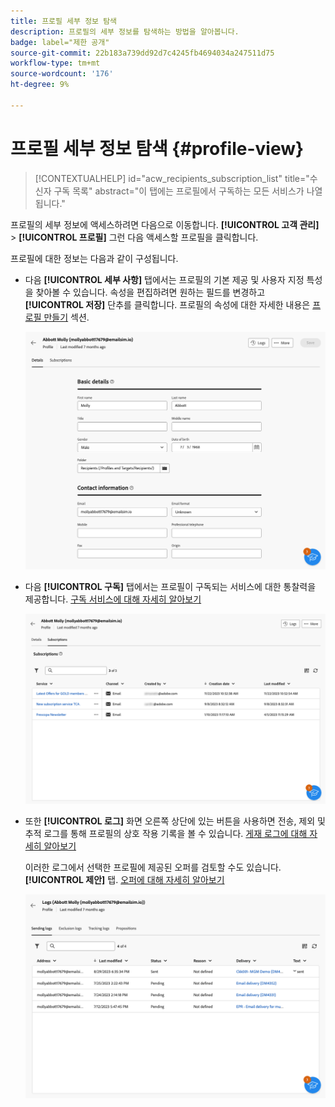 ```yaml
---
title: 프로필 세부 정보 탐색
description: 프로필의 세부 정보를 탐색하는 방법을 알아봅니다.
badge: label="제한 공개"
source-git-commit: 22b183a739dd92d7c4245fb4694034a247511d75
workflow-type: tm+mt
source-wordcount: '176'
ht-degree: 9%

---
```


# 프로필 세부 정보 탐색 {#profile-view}

>[!CONTEXTUALHELP]
>id="acw_recipients_subscription_list"
>title="수신자 구독 목록"
>abstract="이 탭에는 프로필에서 구독하는 모든 서비스가 나열됩니다."

프로필의 세부 정보에 액세스하려면 다음으로 이동합니다. **[!UICONTROL 고객 관리]** > **[!UICONTROL 프로필]** 그런 다음 액세스할 프로필을 클릭합니다.

프로필에 대한 정보는 다음과 같이 구성됩니다.

* 다음 **[!UICONTROL 세부 사항]** 탭에서는 프로필의 기본 제공 및 사용자 지정 특성을 찾아볼 수 있습니다. 속성을 편집하려면 원하는 필드를 변경하고 **[!UICONTROL 저장]** 단추를 클릭합니다. 프로필의 속성에 대한 자세한 내용은 [프로필 만들기](create-profile.md) 섹션.

  ![](assets/profile-details.png)

* 다음 **[!UICONTROL 구독]** 탭에서는 프로필이 구독되는 서비스에 대한 통찰력을 제공합니다. [구독 서비스에 대해 자세히 알아보기](manage-services.md)

  ![](assets/profile-subscriptions.png)

* 또한 **[!UICONTROL 로그]** 화면 오른쪽 상단에 있는 버튼을 사용하면 전송, 제외 및 추적 로그를 통해 프로필의 상호 작용 기록을 볼 수 있습니다. [게재 로그에 대해 자세히 알아보기](../monitor/delivery-logs.md)

  이러한 로그에서 선택한 프로필에 제공된 오퍼를 검토할 수도 있습니다. **[!UICONTROL 제안]** 탭. [오퍼에 대해 자세히 알아보기](../msg/offers.md)

  ![](assets/profile-logs.png)

